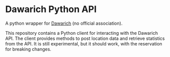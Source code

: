 # Dawarich Python API

A python wrapper for [Dawarich](https://github.com/Freika/dawarich) (no official association).

This repository contains a Python client for interacting with the Dawarich API. The client provides methods to post location data and retrieve statistics from the API. It is still experimental, but it should work, with the reservation for breaking changes.
